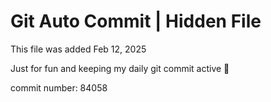 # Git Auto Commit | Hidden File

This file was added Feb 12, 2025

Just for fun and keeping my daily git commit active 🤪

commit number: 84058
